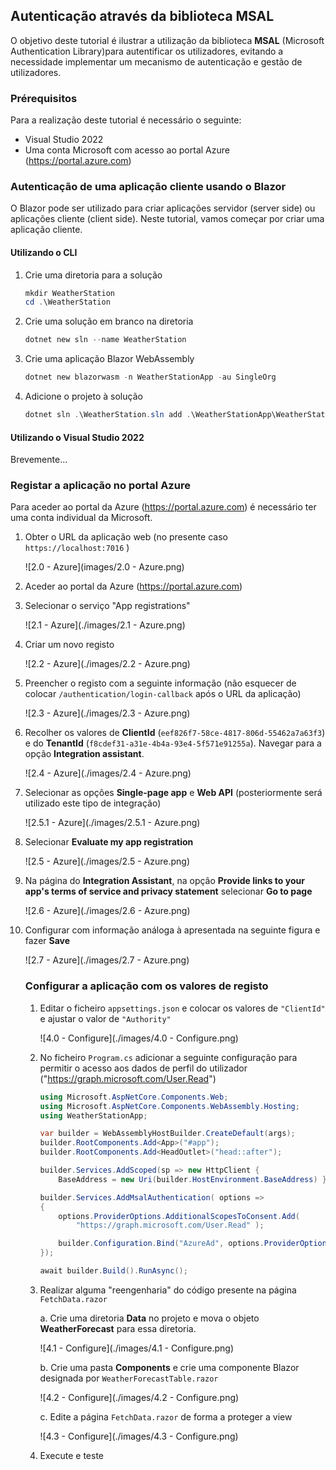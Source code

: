 ## Autenticação através da biblioteca MSAL
O objetivo deste tutorial é ilustrar a utilização da biblioteca **MSAL** (Microsoft Authentication Library)para autentificar os utilizadores, evitando a necessidade implementar um mecanismo de autenticação e gestão de utilizadores.

### Prérequisitos

Para a realização deste tutorial é necessário o seguinte:

* Visual Studio 2022
* Uma conta Microsoft com acesso ao portal Azure (https://portal.azure.com)

### Autenticação de uma aplicação cliente usando o Blazor 

O Blazor pode ser utilizado para criar aplicações servidor (server side) ou aplicações cliente (client side). Neste tutorial, vamos começar por criar uma aplicação cliente.

#### Utilizando o CLI

1. Crie uma diretoria para a solução

   ```powershell
   mkdir WeatherStation
   cd .\WeatherStation
   ```

2. Crie uma solução em branco na diretoria 

   ```powershell
   dotnet new sln --name WeatherStation
   ```

3. Crie uma aplicação Blazor WebAssembly

   ```powershell
   dotnet new blazorwasm -n WeatherStationApp -au SingleOrg
   ```

4. Adicione o projeto à solução
   ```powershell
   dotnet sln .\WeatherStation.sln add .\WeatherStationApp\WeatherStationApp.csproj
   ```

#### Utilizando o Visual Studio 2022

Brevemente...

### Registar a aplicação no portal Azure

Para aceder ao portal da Azure (https://portal.azure.com) é necessário ter uma conta individual da Microsoft. 

1. Obter o URL da aplicação web (no presente caso ``https://localhost:7016`` )

   ![2.0 - Azure](images/2.0 - Azure.png)

2. Aceder ao portal da Azure (https://portal.azure.com)

3. Selecionar o serviço "App registrations"

   ![2.1 - Azure](./images/2.1 - Azure.png)

4. Criar um novo registo

   ![2.2 - Azure](./images/2.2 - Azure.png)

5. Preencher o registo com a seguinte informação (não esquecer de colocar ``/authentication/login-callback`` após o URL da aplicação)

   ![2.3 - Azure](./images/2.3 - Azure.png)

6. Recolher os valores de **ClientId** (``eef826f7-58ce-4817-806d-55462a7a63f3``) e do **TenantId** (`f8cdef31-a31e-4b4a-93e4-5f571e91255a`). Navegar para a opção  **Integration assistant**.

   ![2.4 - Azure](./images/2.4 - Azure.png)

7. Selecionar as opções **Single-page app** e **Web API** (posteriormente será utilizado este tipo de integração)

   ![2.5.1 - Azure](./images/2.5.1 - Azure.png)

8. Selecionar **Evaluate my app registration**

   ![2.5 - Azure](./images/2.5 - Azure.png)

9. Na página do **Integration Assistant**, na opção **Provide links to your app's terms of service and privacy statement** selecionar **Go to page**

   ![2.6 - Azure](./images/2.6 - Azure.png)

10. Configurar com informação análoga à apresentada na seguinte figura e fazer **Save**

    ![2.7 - Azure](./images/2.7 - Azure.png)

    ### Configurar a aplicação com os  valores de registo

    1. Editar o ficheiro ``appsettings.json`` e colocar os valores de ``"ClientId"`` e ajustar o valor de ``"Authority"``

       ![4.0 - Configure](./images/4.0 - Configure.png)

    2. No ficheiro ``Program.cs`` adicionar a seguinte configuração para permitir o acesso aos dados de perfil do utilizador ("https://graph.microsoft.com/User.Read")

       ```c#
       using Microsoft.AspNetCore.Components.Web;
       using Microsoft.AspNetCore.Components.WebAssembly.Hosting;
       using WeatherStationApp;
       
       var builder = WebAssemblyHostBuilder.CreateDefault(args);
       builder.RootComponents.Add<App>("#app");
       builder.RootComponents.Add<HeadOutlet>("head::after");
       
       builder.Services.AddScoped(sp => new HttpClient { 
           BaseAddress = new Uri(builder.HostEnvironment.BaseAddress) } );
       
       builder.Services.AddMsalAuthentication( options =>
       {
           options.ProviderOptions.AdditionalScopesToConsent.Add(
               "https://graph.microsoft.com/User.Read" );
       
           builder.Configuration.Bind("AzureAd", options.ProviderOptions.Authentication);
       });
       
       await builder.Build().RunAsync();
       ```

    3. Realizar alguma "reengenharia" do código presente na página ``FetchData.razor``

       a. Crie uma diretoria **Data** no projeto e mova o objeto **WeatherForecast** para essa diretoria.

          ![4.1 - Configure](./images/4.1 - Configure.png)

       b. Crie uma pasta **Components** e crie uma componente Blazor designada por ``WeatherForecastTable.razor``

          ![4.2 - Configure](./images/4.2 - Configure.png)

       c. Edite a página ``FetchData.razor``  de forma a proteger a view

       ![4.3 - Configure](./images/4.3 - Configure.png)
    
    4. Execute e teste

